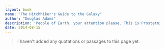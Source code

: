 ```yaml
---
layout: book
name: "The Hitchhiker's Guide to the Galaxy"
author: "Douglas Adams"
description: 'People of Earth, your attention please. This is Prostetnic Vogon Jeltz of the Galactic Hyperspace Planning Council. Plans for development of the outlying regions of the galaxy require the building of a hyperspatial express route through your star system, and regrettably your planet is scheduled for demolition. The process will take slightly less than two of your Earth minutes. Thank you.'
date: 2014-08-15
---
```


> I haven't added any quotations or passages to this page yet.
